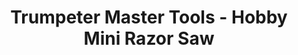 ---
layout: product
title: "Trumpeter Master Tools - Hobby Mini Razor Saw"
price: "1000" 
desc: "Testerica"
img_path: "/assets/img/TRU09909.webp"
brand: "N/A"
available: true
special_offer: false
new: true
soon: false
cat: "070000"
subcat: "0N/A"
subsubcat: "0N/A"
sifra: "TRU09909"
popular: false
spec: false
---